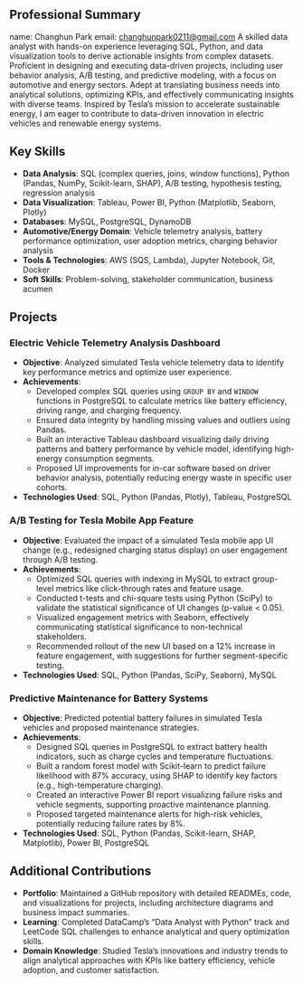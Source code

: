 ## Professional Summary
name: Changhun Park
email: changhunpark0211@gmail.com
A skilled data analyst with hands-on experience leveraging SQL, Python, and data visualization tools to derive actionable insights from complex datasets. Proficient in designing and executing data-driven projects, including user behavior analysis, A/B testing, and predictive modeling, with a focus on automotive and energy sectors. Adept at translating business needs into analytical solutions, optimizing KPIs, and effectively communicating insights with diverse teams. Inspired by Tesla’s mission to accelerate sustainable energy, I am eager to contribute to data-driven innovation in electric vehicles and renewable energy systems.

## Key Skills
- **Data Analysis**: SQL (complex queries, joins, window functions), Python (Pandas, NumPy, Scikit-learn, SHAP), A/B testing, hypothesis testing, regression analysis
- **Data Visualization**: Tableau, Power BI, Python (Matplotlib, Seaborn, Plotly)
- **Databases**: MySQL, PostgreSQL, DynamoDB
- **Automotive/Energy Domain**: Vehicle telemetry analysis, battery performance optimization, user adoption metrics, charging behavior analysis
- **Tools & Technologies**: AWS (SQS, Lambda), Jupyter Notebook, Git, Docker
- **Soft Skills**: Problem-solving, stakeholder communication, business acumen

## Projects

### Electric Vehicle Telemetry Analysis Dashboard
- **Objective**: Analyzed simulated Tesla vehicle telemetry data to identify key performance metrics and optimize user experience.
- **Achievements**:
  - Developed complex SQL queries using `GROUP BY` and `WINDOW` functions in PostgreSQL to calculate metrics like battery efficiency, driving range, and charging frequency.
  - Ensured data integrity by handling missing values and outliers using Pandas.
  - Built an interactive Tableau dashboard visualizing daily driving patterns and battery performance by vehicle model, identifying high-energy consumption segments.
  - Proposed UI improvements for in-car software based on driver behavior analysis, potentially reducing energy waste in specific user cohorts.
- **Technologies Used**: SQL, Python (Pandas, Plotly), Tableau, PostgreSQL

### A/B Testing for Tesla Mobile App Feature
- **Objective**: Evaluated the impact of a simulated Tesla mobile app UI change (e.g., redesigned charging status display) on user engagement through A/B testing.
- **Achievements**:
  - Optimized SQL queries with indexing in MySQL to extract group-level metrics like click-through rates and feature usage.
  - Conducted t-tests and chi-square tests using Python (SciPy) to validate the statistical significance of UI changes (p-value < 0.05).
  - Visualized engagement metrics with Seaborn, effectively communicating statistical significance to non-technical stakeholders.
  - Recommended rollout of the new UI based on a 12% increase in feature engagement, with suggestions for further segment-specific testing.
- **Technologies Used**: SQL, Python (Pandas, SciPy, Seaborn), MySQL

### Predictive Maintenance for Battery Systems
- **Objective**: Predicted potential battery failures in simulated Tesla vehicles and proposed maintenance strategies.
- **Achievements**:
  - Designed SQL queries in PostgreSQL to extract battery health indicators, such as charge cycles and temperature fluctuations.
  - Built a random forest model with Scikit-learn to predict failure likelihood with 87% accuracy, using SHAP to identify key factors (e.g., high-temperature charging).
  - Created an interactive Power BI report visualizing failure risks and vehicle segments, supporting proactive maintenance planning.
  - Proposed targeted maintenance alerts for high-risk vehicles, potentially reducing failure rates by 8%.
- **Technologies Used**: SQL, Python (Pandas, Scikit-learn, SHAP, Matplotlib), Power BI, PostgreSQL

## Additional Contributions
- **Portfolio**: Maintained a GitHub repository with detailed READMEs, code, and visualizations for projects, including architecture diagrams and business impact summaries.
- **Learning**: Completed DataCamp’s “Data Analyst with Python” track and LeetCode SQL challenges to enhance analytical and query optimization skills.
- **Domain Knowledge**: Studied Tesla’s innovations and industry trends to align analytical approaches with KPIs like battery efficiency, vehicle adoption, and customer satisfaction.

<!--
**chp2/chp2** is a ✨ _special_ ✨ repository because its `README.md` (this file) appears on your GitHub profile.

Here are some ideas to get you started:

- 🔭 I’m currently working on ...
- 🌱 I’m currently learning ...
- 👯 I’m looking to collaborate on ...
- 🤔 I’m looking for help with ...
- 💬 Ask me about ...
- 📫 How to reach me: ...
- 😄 Pronouns: ...
- ⚡ Fun fact: ...
-->
